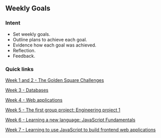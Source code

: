 ## Weekly Goals

### Intent
- Set weekly goals.
- Outline plans to achieve each goal.
- Evidence how each goal was achieved.
- Reflection.
- Feedback.

### Quick links
[Week 1 and 2 - The Golden Square Challenges](https://github.com/AUTOMCAS/learning_journey/blob/main/progress_tracker/week_1_and_2.md)

[Week 3 - Databases](https://github.com/AUTOMCAS/learning_journey/blob/main/progress_tracker/week_3.md)

[Week 4 - Web applications](https://github.com/AUTOMCAS/learning_journey/blob/main/progress_tracker/week_4.md)

[Week 5 - The first group project: Engineering project 1](https://github.com/AUTOMCAS/learning_journey/blob/main/progress_tracker/week_5.md)

[Week 6 - Learning a new language: JavaScript Fundamentals](https://github.com/AUTOMCAS/learning_journey/blob/main/progress_tracker/week_6.md)

[Week 7 - Learning to use JavaScript to build frontend web applications](https://github.com/AUTOMCAS/learning_journey/blob/main/progress_tracker/week_7.md)
